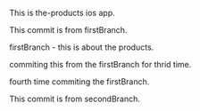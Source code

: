 This is the-products ios app.

This commit is from firstBranch.

firstBranch - this is about the products.

commiting this from the firstBranch for thrid time.

fourth time commiting the firstBranch.

This commit is from secondBranch.
